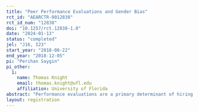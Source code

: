 ```yaml
---
title: "Peer Performance Evaluations and Gender Bias"
rct_id: "AEARCTR-0012838"
rct_id_num: "12838"
doi: "10.1257/rct.12838-1.0"
date: "2024-01-13"
status: "completed"
jel: "J16, I23"
start_year: "2018-08-22"
end_year: "2018-12-05"
pi: "Perihan Saygin"
pi_other:
  1:
    name: Thomas Knight
    email: thomas.knight@ufl.edu
    affiliation: University of Florida
abstract: "Performance evaluations are a primary determinant of hiring and promotion decisions, and peer evaluations have become increasingly widespread in the workplace. Identifying bias in these evaluations is essential but challenging primarily for two reasons: sorting of evaluators and candidates and lack of an objective performance measure to serve as a benchmark. We overcome these challenges in peer performance evaluations setting in a large, introductory course at a flagship public university. Peer evaluators were randomly assigned to score essays using a rubric producing two subscores: content and writing. Evaluators were incentivized to match official grades using the same rubric, adding a monitoring effect. We exploit the random assignments of both peer evaluators and blinded official graders over several essay assignments. With this, we are able to analyze whether students with female-sounding names receive lower scores compared to students without female-sounding names in content and/or writing subscores. We also test whether gender bias show any variation when students are evaluated by female/male peer. "
layout: registration
---
```


